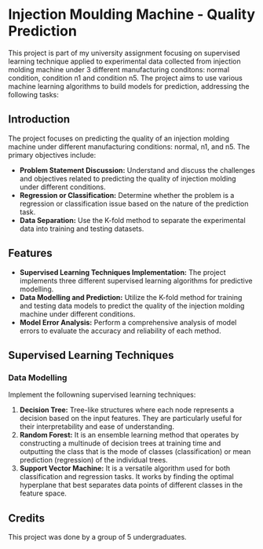 # Injection Moulding Machine - Quality Prediction 

This project is part of my university assignment focusing on supervised learning technique applied to experimental data collected from injection molding machine under 3 different manufacturing conditons: normal condition, condition n1 and condition n5. The project aims to use various machine learning algorithms to build models for prediction,  addressing the following tasks:

## Introduction

The project focuses on predicting the quality of an injection molding machine under different manufacturing conditions: normal, n1, and n5. The primary objectives include:
- **Problem Statement Discussion:** Understand and discuss the challenges and objectives related to predicting the quality of injection molding under different conditions.
- **Regression or Classification:** Determine whether the problem is a regression or classification issue based on the nature of the prediction task.
- **Data Separation:** Use the K-fold method to separate the experimental data into training and testing datasets.

## Features
- **Supervised Learning Techniques Implementation:** The project implements three different supervised learning algorithms for predictive modelling.
- **Data Modelling and Prediction:** Utilize the K-fold method for training and testing data models to predict the quality of the injection molding machine under different conditions.
- **Model Error Analysis:** Perform a comprehensive analysis of model errors to evaluate the accuracy and reliability of each method.

## Supervised Learning Techniques 
### Data Modelling
Implement the followning supervised learning techniques: 
1. **Decision Tree:** Tree-like structures where each node represents a decision based on the input features. They are particularly useful for their interpretability and ease of understanding.
2. **Random Forest:** It is an ensemble learning method that operates by constructing a multinude of decision trees at training time and outputting the class that is the mode of classes (classification) or mean prediction (regression) of the individual trees. 
3. **Support Vector Machine:** It is a versatile algorithm used for both classification and regression tasks. It works by finding the optimal hyperplane that best separates data points of different classes in the feature space.


## Credits
This project was done by a group of 5 undergraduates. 
